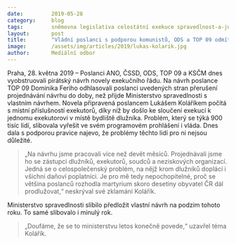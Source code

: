 ```yaml
---
date:         2019-05-28
category:     blog
tags:         sněmovna legislativa celostátní exekuce spravedlnost-a-justice
layout:       post
title:        "Vládní poslanci s podporou komunistů, ODS a TOP 09 odmítli řešení problému exekucí"
image:        /assets/img/articles/2019/lukas-kolarik.jpg
author:       Mediální odbor
---
```



Praha, 28. května 2019 – Poslanci ANO, ČSSD, ODS, TOP 09 a KSČM dnes vyobstruovali pirátský návrh novely exekučního řádu. Na návrh poslance TOP 09 Dominika Feriho odhlasovali poslanci uvedených stran přerušení projednávání návrhu do doby, než přijde Ministerstvo spravedlnosti s vlastním návrhem. Novela připravená poslancem Lukášem Koláříkem počítá s místní příslušností exekutorů, díky níž by došlo ke sloučení exekucí k jednomu exekutorovi v místě bydliště dlužníka. Problém, který se týká 900 tisíc lidí, slibovala vyřešit ve svém programovém prohlášení i vláda. Dnes dala s podporou pravice najevo, že problémy těchto lidí pro ni nejsou důležité.

> „Na návrhu jsme pracovali více než devět měsíců. Projednávali jsme ho se zástupci dlužníků, exekutorů, soudců a neziskových organizací. Jedná se o celospolečenský problém, na nějž krom dlužníků doplácí i všichni daňoví poplatníci. Je pro mě tedy nepochopitelné, proč se většina poslanců rozhodla martyrium skoro desetiny obyvatel ČR dál prodlužovat,“ neskrýval své zklamání Kolářík.

Ministerstvo spravedlnosti slíbilo předložit vlastní návrh na podzim tohoto roku. To samé slibovalo i minulý rok. 

> „Doufáme, že se to ministerstvu letos konečně povede,“ uzavřel téma Kolářík.
